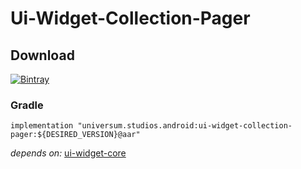 Ui-Widget-Collection-Pager
===============

## Download ##
[![Bintray](https://api.bintray.com/packages/universum-studios/android/universum.studios.android%3Aui/images/download.svg)](https://bintray.com/universum-studios/android/universum.studios.android%3Aui/_latestVersion)

### Gradle ###

    implementation "universum.studios.android:ui-widget-collection-pager:${DESIRED_VERSION}@aar"

_depends on:_
[ui-widget-core](https://github.com/universum-studios/android_ui/tree/master/library-widget-core)